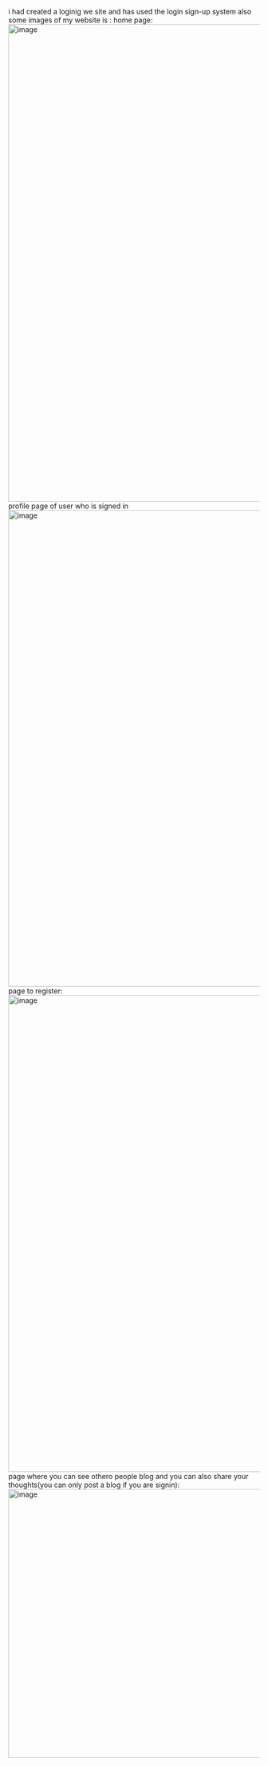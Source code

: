 
i had created a loginig we site and has used the login sign-up system also
some images of my website is :
home page:
<img width="956" alt="image" src="https://github.com/Suryanra/blog-website-/assets/142992104/4ff41397-531e-444d-a425-8a9bfda3480a">
profile page of user who is signed in 
<img width="954" alt="image" src="https://github.com/Suryanra/blog-website-/assets/142992104/dfcc9652-5e8f-4bd5-8004-f1b86e0f8579">
page to register:
<img width="955" alt="image" src="https://github.com/Suryanra/blog-website-/assets/142992104/3505720f-0392-4d50-9c2e-06e22e7c33be">
page where you can see othero people blog and you can also share your thoughts(you can only post a blog if you are signin):
<img width="538" alt="image" src="https://github.com/Suryanra/blog-website-/assets/142992104/49bf5a13-b697-4b2a-9e96-4a204d06530f">





